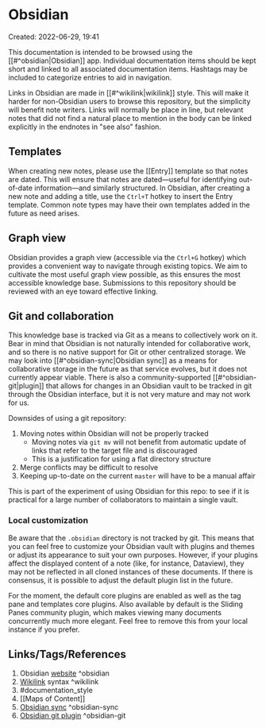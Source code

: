 # Obsidian
Created: 2022-06-29, 19:41

This documentation is intended to be browsed using the [[#^obsidian|Obsidian]] app.  Individual documentation items should be kept short and linked to all associated documentation items.  Hashtags may be included to categorize entries to aid in navigation.  

Links in Obsidian are made in [[#^wikilink|wikilink]] style.  This will make it harder for non-Obsidian users to browse this repository, but the simplicity will benefit note writers.  Links will normally be place in line, but relevant notes that did not find a natural place to mention in the body can be linked explicitly in the endnotes in "see also" fashion.

## Templates
When creating new notes, please use the [[Entry]] template so that notes are dated.  This will ensure that notes are dated—useful for identifying out-of-date information—and similarly structured.  In Obsidian, after creating a new note and adding a title, use the `Ctrl+T` hotkey to insert the Entry template.  Common note types may have their own templates added in the future as need arises.

## Graph view
Obsidian provides a graph view (accessible via the `Ctrl+G` hotkey) which provides a convenient way to navigate through existing topics.  We aim to cultivate the most useful graph view possible, as this ensures the most accessible knowledge base.  Submissions to this repository should be reviewed with an eye toward effective linking.

## Git and collaboration
This knowledge base is tracked via Git as a means to collectively work on it.  Bear in mind that Obsidian is not naturally intended for collaborative work, and so there is no native support for Git or other centralized storage.  We may look into [[#^obsidian-sync|Obsidian sync]] as a means for collaborative storage in the future as that service evolves, but it does not currently appear viable.  There is also a community-supported [[#^obsidian-git|plugin]] that allows for changes in an Obsidian vault to be tracked in git through the Obsidian interface, but it is not very mature and may not work for us.

Downsides of using a git repository: 
1. Moving notes within Obsidian will not be properly tracked
	- Moving notes via `git mv` will not benefit from automatic update of links that refer to the target file and is discouraged
	- This is a justification for using a flat directory structure
2. Merge conflicts may be difficult to resolve
3. Keeping up-to-date on the current `master` will have to be a manual affair

This is part of the experiment of using Obsidian for this repo: to see if it is practical for a large number of collaborators to maintain a single vault.

### Local customization
Be aware that the `.obsidian` directory is not tracked by git.  This means that you can feel free to customize your Obsidian vault with plugins and themes or adjust its appearance to suit your own purposes.  However, if your plugins affect the displayed content of a note (like, for instance, Dataview), they may not be reflected in all cloned instances of these documents.  If there is consensus, it is possible to adjust the default plugin list in the future.

For the moment, the default core plugins are enabled as well as the tag pane and templates core plugins.  Also available by default is the Sliding Panes community plugin, which makes viewing many documents concurrently much more elegant.  Feel free to remove this from your local instance if you prefer.

## Links/Tags/References
1. Obsidian [website](https://obsidian.md/) ^obsidian
2. [Wikilink](https://en.wikipedia.org/wiki/Help:Link) syntax ^wikilink
3. #documentation_style 
4. [[Maps of Content]]
5. [Obsidian sync]() ^obsidian-sync
6. [Obsidian git plugin](https://github.com/denolehov/obsidian-git) ^obsidian-git
